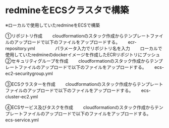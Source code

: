 # redmineをECSクラスタで構築
※ローカルで使用していたredmineをECSで構築

①リポジトリ作成　　
cloudformationのスタック作成からテンプレートファイルのアップロードで以下のファイルをアップロードする。　　
ecr-repository.yml　　
　　
パラメータ入力でリポジトリ名を入力　　
ローカルで使用していたredmineのdockerイメージを作成したECRリポジトリにプッシュ　　
　　
②セキュリティグループを作成　　
cloudformationのスタック作成からテンプレートファイルのアップロードで以下のファイルをアップロードする。　　
ecs-ec2-securitygroup.yml　　


③ECSクラスターを作成　　
cloudformationのスタック作成からテンプレートファイルのアップロードで以下のファイルをアップロードする。　　
ecs-cluster-ec2.yml　　


④ECSサービス及びタスクを作成　　
cloudformationのスタック作成からテンプレートファイルのアップロードで以下のファイルをアップロードする。　　
ecs-service.yml　　
